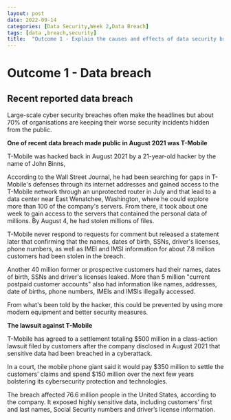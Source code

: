 ```yaml
---
layout: post
date: 2022-09-14
categories: [Data Security,Week 2,Data Breach]
tags: [data ,breach,security]
title:  "Outcome 1 - Explain the causes and effects of data security breaches. (Week 2)"
---
```



# **Outcome 1 - Data breach**

## Recent reported data breach


Large-scale cyber security breaches often make the headlines but about 70% of organisations are keeping their worse security incidents hidden from the public. 

**One of recent data breach made public in August 2021 was T-Mobile**

T-Mobile was hacked back in August 2021 by a 21-year-old  hacker by the name of John Binns, 

According to the Wall Street Journal, he had been searching for gaps in T-Mobile's defenses through its internet addresses and gained access to the T-Mobile network through an unprotected router in July and that lead to a data center near East Wenatchee, Washington, where he could explore more than 100 of the company's servers. From there, it took about one week to gain access to the servers that contained the personal data of millions. By August 4, he had stolen millions of files. 


T-Mobile never respond to requests for comment but released a statement later that confirming that the names, dates of birth, SSNs, driver's licenses, phone numbers, as well as IMEI and IMSI information for about 7.8 million customers had been stolen in the breach.

Another 40 million former or prospective customers had their names, dates of birth, SSNs and driver's licenses leaked. More than 5 million "current postpaid customer accounts" also had information like names, addresses, date of births, phone numbers, IMEIs and IMSIs illegally accessed. 

From what's been told by the hacker, this could be prevented by using more modern equipment and better security measures.

**The lawsuit against T-Mobile**

T-Mobile has agreed to a settlement totaling $500 million in a class-action lawsuit filed by customers after the company disclosed in August 2021 that sensitive data had been breached in a cyberattack.

In a court, the mobile phone giant said it would pay $350 million to settle the customers’ claims and spend $150 million over the next few years bolstering its cybersecurity protection and technologies.

The breach affected 76.6 million people in the United States, according to the company. It exposed highly sensitive data, including customers’ first and last names, Social Security numbers and driver’s license information.


